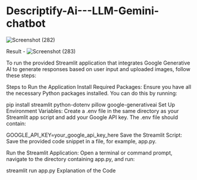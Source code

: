 # Descriptify-Ai---LLM-Gemini-chatbot
![Screenshot (282)](https://github.com/user-attachments/assets/7138d207-7fd5-400a-ac33-73e58a3f0e7c)


Result - 
![Screenshot (283)](https://github.com/user-attachments/assets/c1042d61-885c-46f5-8047-bf748d880a79)

To run the provided Streamlit application that integrates Google Generative AI to generate responses based on user input and uploaded images, follow these steps:

Steps to Run the Application
Install Required Packages:
Ensure you have all the necessary Python packages installed. You can do this by running:


pip install streamlit python-dotenv pillow google-generativeai
Set Up Environment Variables:
Create a .env file in the same directory as your Streamlit app script and add your Google API key. The .env file should contain:



GOOGLE_API_KEY=your_google_api_key_here
Save the Streamlit Script:
Save the provided code snippet in a file, for example, app.py.

Run the Streamlit Application:
Open a terminal or command prompt, navigate to the directory containing app.py, and run:


streamlit run app.py
Explanation of the Code
